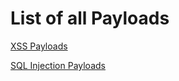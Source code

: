 # List of all Payloads

[XSS Payloads](https://github.com/viralvaghela/XSS-Payloads/blob/main/xss_list.txt)

[SQL Injection Payloads](https://github.com/viralvaghela/All-Payloads-List/blob/main/SQL%20injection%20payloads.md)
